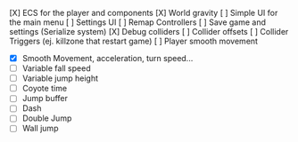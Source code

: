 [X] ECS for the player and components
[X] World gravity
[ ] Simple UI for the main menu
[ ] Settings UI
[ ] Remap Controllers
[ ] Save game and settings (Serialize system)
[X] Debug colliders
[ ] Collider offsets
[ ] Collider Triggers (ej. killzone that restart game)
[ ] Player smooth movement
   - [X] Smooth Movement, acceleration, turn speed...
   - [ ] Variable fall speed
   - [ ] Variable jump height
   - [ ] Coyote time
   - [ ] Jump buffer
   - [ ] Dash
   - [ ] Double Jump
   - [ ] Wall jump